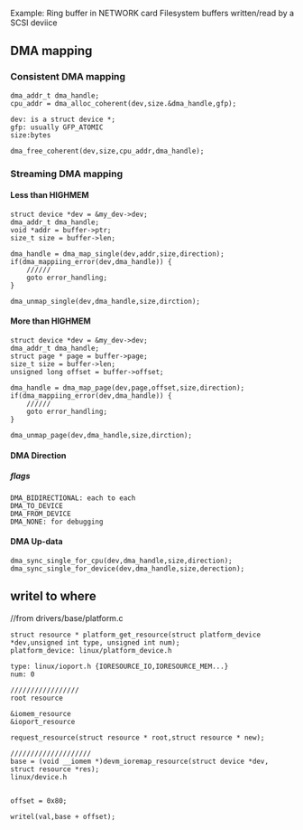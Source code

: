 Example:
Ring buffer in NETWORK card
Filesystem buffers written/read by a SCSI deviice
## DMA mapping
### Consistent DMA mapping
```
dma_addr_t dma_handle;
cpu_addr = dma_alloc_coherent(dev,size.&dma_handle,gfp);

dev: is a struct device *;
gfp: usually GFP_ATOMIC
size:bytes

dma_free_coherent(dev,size,cpu_addr,dma_handle);

```
### Streaming DMA mapping
#### Less than HIGHMEM
```
struct device *dev = &my_dev->dev;
dma_addr_t dma_handle;
void *addr = buffer->ptr;
size_t size = buffer->len;

dma_handle = dma_map_single(dev,addr,size,direction);
if(dma_mappiing_error(dev,dma_handle)) {
	//////
	goto error_handling;
}

dma_unmap_single(dev,dma_handle,size,dirction);
```
#### More than HIGHMEM
```
struct device *dev = &my_dev->dev;
dma_addr_t dma_handle;
struct page * page = buffer->page;
size_t size = buffer->len;
unsigned long offset = buffer->offset;

dma_handle = dma_map_page(dev,page,offset,size,direction);
if(dma_mappiing_error(dev,dma_handle)) {
	//////
	goto error_handling;
}

dma_unmap_page(dev,dma_handle,size,dirction);

```

#### DMA Direction
##### flags
```
DMA_BIDIRECTIONAL: each to each
DMA_TO_DEVICE
DMA_FROM_DEVICE
DMA_NONE: for debugging
```

#### DMA Up-data
```
dma_sync_single_for_cpu(dev,dma_handle,size,direction);
dma_sync_single_for_device(dev,dma_handle,size,derection);
```
## writel to where
//from drivers/base/platform.c
```
struct resource * platform_get_resource(struct platform_device *dev,unsigned int type, unsigned int num);
platform_device: linux/platform_device.h

type: linux/ioport.h {IORESOURCE_IO,IORESOURCE_MEM...}
num: 0

/////////////////
root resource

&iomem_resource
&ioport_resource

request_resource(struct resource * root,struct resource * new);

////////////////////
base = (void __iomem *)devm_ioremap_resource(struct device *dev, struct resource *res); 
linux/device.h


offset = 0x80;

writel(val,base + offset);
```



